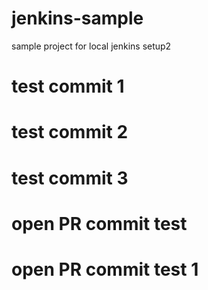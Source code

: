 # jenkins-sample
sample project for local jenkins setup2
# test commit 1
# test commit 2
# test commit 3
# open PR commit test
# open PR commit test 1

